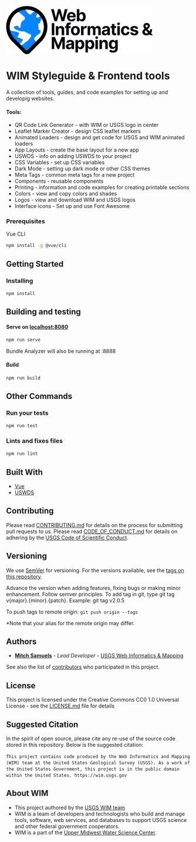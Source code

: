 ![WiM](wimlogo.png)


# WIM Styleguide & Frontend tools

A collection of tools, guides, and code examples for setting up and developig websites.

#### Tools: 
 - QR Code Link Generator - with WIM or USGS logo in center
 - Leaflet Marker Creator - design CSS leaflet markers
 - Animated Loaders - design and get code for USGS and WIM animated loaders
 - App Layouts - create the base layout for a new app
 - USWDS - info on adding USWDS to your project
 - CSS Variables - set up CSS variables
 - Dark Mode - setting up dark mode or other CSS themes
 - Meta Tags - common meta tags for a new project
 - Components - reusable components
 - Printing - information and code examples for creating printable sections
 - Colors - view and copy colors and shades
 - Logos - view and download WIM and USGS logos
 - Interface icons - Set up and use Font Awesome

### Prerequisites

Vue CLI
```bash
npm install -g @vue/cli
```

## Getting Started

### Installing

```bash
npm install
```

## Building and testing

#### Serve on [localhost:8080](https://localhost:8080)
```bash
npm run serve
```
Bundle Analyzer will also be running at :8888

#### Build
```bash
npm run build
```

## Other Commands

### Run your tests
```bash
npm run test
```
### Lints and fixes files
```bash
npm run lint
```

## Built With

* [Vue](https://vuejs.org)
* [USWDS](https://designsystem.digital.gov/)

## Contributing

Please read [CONTRIBUTING.md](CONTRIBUTING.md) for details on the process for submitting pull requests to us. Please read [CODE_OF_CONDUCT.md](CODE_OF_CONDUCT.md) for details on adhering by the [USGS Code of Scientific Conduct](https://www2.usgs.gov/fsp/fsp_code_of_scientific_conduct.asp).

## Versioning

We use [SemVer](http://semver.org/) for versioning. For the versions available, see the [tags on this repository](../../tags). 

Advance the version when adding features, fixing bugs or making minor enhancement. Follow semver principles. To add tag in git, type git tag v{major}.{minor}.{patch}. Example: git tag v2.0.5

To push tags to remote origin: `git push origin --tags`

*Note that your alias for the remote origin may differ.

## Authors

* **[Mitch Samuels](https://github.com/mitchas)**  - *Lead Developer* - [USGS Web Informatics & Mapping](https://wim.usgs.gov/)

See also the list of [contributors](../../graphs/contributors) who participated in this project.

## License

This project is licensed under the Creative Commons CC0 1.0 Universal License - see the [LICENSE.md](LICENSE.md) file for details

## Suggested Citation
In the spirit of open source, please cite any re-use of the source code stored in this repository. Below is the suggested citation:

`This project contains code produced by the Web Informatics and Mapping (WIM) team at the United States Geological Survey (USGS). As a work of the United States Government, this project is in the public domain within the United States. https://wim.usgs.gov`

## About WIM
* This project authored by the [USGS WIM team](https://wim.usgs.gov)
* WIM is a team of developers and technologists who build and manage tools, software, web services, and databases to support USGS science and other federal government cooperators.
* WIM is a part of the [Upper Midwest Water Science Center](https://www.usgs.gov/centers/wisconsin-water-science-center).